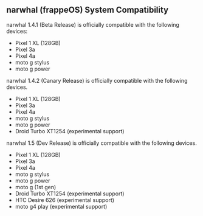## narwhal (frappeOS) System Compatibility
narwhal 1.4.1 (Beta Release) is officially compatible with the following devices:
- Pixel 1 XL (128GB)
- Pixel 3a
- Pixel 4a
- moto g stylus
- moto g power

narwhal 1.4.2 (Canary Release) is officially compatible with the following devices.
- Pixel 1 XL (128GB)
- Pixel 3a
- Pixel 4a
- moto g stylus
- moto g power
- Droid Turbo XT1254 (experimental support)

narwhal 1.5 (Dev Release) is officially compatible with the following devices.
- Pixel 1 XL (128GB)
- Pixel 3a
- Pixel 4a
- moto g stylus
- moto g power
- moto g (1st gen)
- Droid Turbo XT1254 (experimental support)
- HTC Desire 626 (experimental support)
- moto g4 play (experimental support)
